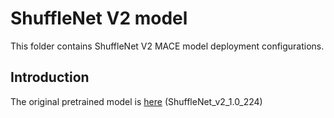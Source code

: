 ShuffleNet V2 model
=====

This folder contains ShuffleNet V2 MACE model deployment configurations.

Introduction
---
The original pretrained model is [here](https://github.com/TropComplique/shufflenet-v2-tensorflow) (ShuffleNet_v2_1.0_224)

